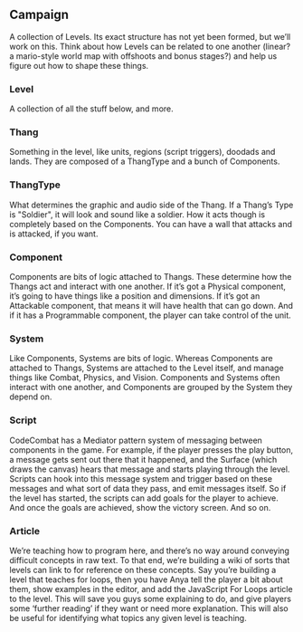 ## Campaign

A collection of Levels. Its exact structure has not yet been formed, but we’ll work on this. Think about how Levels can be related to one another (linear? a mario-style world map with offshoots and bonus stages?) and help us figure out how to shape these things.

### Level

A collection of all the stuff below, and more.

### Thang

Something in the level, like units, regions (script triggers), doodads and lands. They are composed of a ThangType and a bunch of Components.

### ThangType

What determines the graphic and audio side of the Thang. If a Thang’s Type is "Soldier", it will look and sound like a soldier. How it acts though is completely based on the Components. You can have a wall that attacks and is attacked, if you want.

### Component

Components are bits of logic attached to Thangs. These determine how the Thangs act and interact with one another. If it’s got a Physical component, it’s going to have things like a position and dimensions. If it’s got an Attackable component, that means it will have health that can go down. And if it has a Programmable component, the player can take control of the unit.

### System

Like Components, Systems are bits of logic. Whereas Components are attached to Thangs, Systems are attached to the Level itself, and manage things like Combat, Physics, and Vision. Components and Systems often interact with one another, and Components are grouped by the System they depend on.

### Script

CodeCombat has a Mediator pattern system of messaging between components in the game. For example, if the player presses the play button, a message gets sent out there that it happened, and the Surface (which draws the canvas) hears that message and starts playing through the level. Scripts can hook into this message system and trigger based on these messages and what sort of data they pass, and emit messages itself. So if the level has started, the scripts can add goals for the player to achieve. And once the goals are achieved, show the victory screen. And so on.

### Article

We’re teaching how to program here, and there’s no way around conveying difficult concepts in raw text. To that end, we’re building a wiki of sorts that levels can link to for reference on these concepts. Say you’re building a level that teaches for loops, then you have Anya tell the player a bit about them, show examples in the editor, and add the JavaScript For Loops article to the level. This will save you guys some explaining to do, and give players some ‘further reading’ if they want or need more explanation. This will also be useful for identifying what topics any given level is teaching.
